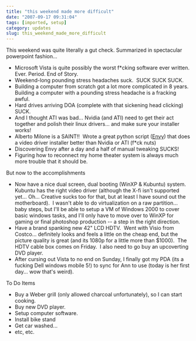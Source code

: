 ```yaml
---
title: "this weekend made more difficult"
date: "2007-09-17 09:31:04"
tags: [imported, setup]
category: updates
slug: this_weekend_made_more_difficult
---
```


This weekend was quite literally a gut check. Summarized in spectacular
powerpoint fashion...

<ul>
	<li>Microsoft Vista is quite possibly the worst f*cking software ever written.  Ever. Period. End of Story.</li>
	<li>Weekend-long pounding stress headaches suck.  SUCK SUCK SUCK.</li>
	<li>Building a computer from scratch got a lot more complicated in 8 years.  Building a computer with a pounding stress headache is a fracking awful.</li>
	<li>Hard drives arriving DOA (complete with that sickening head clicking) SUCK.</li>
	<li>And I thought ATI was bad... Nvidia (and ATI) need to get their act together and polish their linux drivers... and make sure your installer works!</li>
	<li>Alberto Milone is a SAINT!!  Wrote a great python script (<a href="http://albertomilone.com/nvidia_scripts1.html">Envy</a>) that does a video driver installer better than Nvidia or ATI (f*ck nuts)</li>
	<li>Discovering Envy after a day and a half of manual tweaking SUCKS!</li>
	<li>Figuring how to reconnect my home theater system is always much more trouble that it should be.</li>
</ul>

But now to the accomplishments

<ul>
	<li>Now have a nice dual screen, dual booting (WinXP & Kubuntu) system.  Kubuntu has the right video driver (although the X-fi isn't supported yet... Oh... Creative sucks too for that, but at least I have sound out the motherboard).  I wasn't able to do virtualization on a raw partition... baby steps, but I'll be able to setup a VM of Windows 2000 to cover basic windows tasks, and I'll only have to move over to WinXP for gaming or final photoshop production -- a step in the right direction.</li>
	<li>Have a brand spanking new 42" LCD HDTV.  Went with Visio from Costco... definitely looks and feels a little on the cheap end, but the picture quality is great (and its 1080p for a little more than $1000).  The HDTV cable box comes on Friday.  I also need to go buy an upcoverting DVD player.</li>
	<li>After cursing out Vista to no end on Sunday, I finally got my PDA (its a fucking Dell windows mobile 5!) to sync for Ann to use (today is her first day... wow that's weird).</li>
</ul>

To Do Items

<ul>
	<li>Buy a Weber grill (only allowed charcoal unfortunately), so I can start cooking.</li>
	<li>Buy new DVD player.</li>
	<li>Setup computer software.</li>
	<li>Install bike stand</li>
	<li>Get car washed...</li>
	<li>etc, etc.</li>
</ul>
